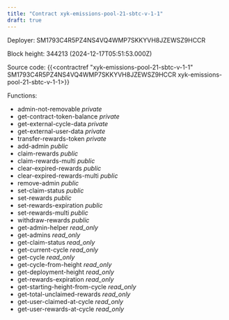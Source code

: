 ```yaml
---
title: "Contract xyk-emissions-pool-21-sbtc-v-1-1"
draft: true
---
```

Deployer: SM1793C4R5PZ4NS4VQ4WMP7SKKYVH8JZEWSZ9HCCR


 



Block height: 344213 (2024-12-17T05:51:53.000Z)

Source code: {{<contractref "xyk-emissions-pool-21-sbtc-v-1-1" SM1793C4R5PZ4NS4VQ4WMP7SKKYVH8JZEWSZ9HCCR xyk-emissions-pool-21-sbtc-v-1-1>}}

Functions:

* admin-not-removable _private_
* get-contract-token-balance _private_
* get-external-cycle-data _private_
* get-external-user-data _private_
* transfer-rewards-token _private_
* add-admin _public_
* claim-rewards _public_
* claim-rewards-multi _public_
* clear-expired-rewards _public_
* clear-expired-rewards-multi _public_
* remove-admin _public_
* set-claim-status _public_
* set-rewards _public_
* set-rewards-expiration _public_
* set-rewards-multi _public_
* withdraw-rewards _public_
* get-admin-helper _read_only_
* get-admins _read_only_
* get-claim-status _read_only_
* get-current-cycle _read_only_
* get-cycle _read_only_
* get-cycle-from-height _read_only_
* get-deployment-height _read_only_
* get-rewards-expiration _read_only_
* get-starting-height-from-cycle _read_only_
* get-total-unclaimed-rewards _read_only_
* get-user-claimed-at-cycle _read_only_
* get-user-rewards-at-cycle _read_only_
